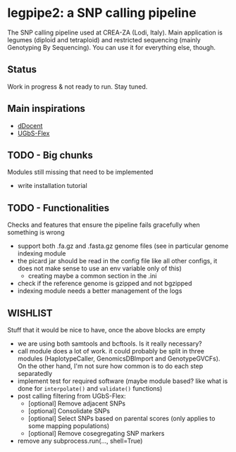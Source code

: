 # legpipe2: a SNP calling pipeline

The SNP calling pipeline used at CREA-ZA (Lodi, Italy). Main application is legumes (diploid and tetraploid) and restricted sequencing (mainly Genotyping By Sequencing). You can use it for everything else, though.

## Status

Work in progress & not ready to run. Stay tuned.

## Main inspirations

- [dDocent](https://github.com/jpuritz/dDocent)
- [UGbS-Flex](https://github.com/madgenetics/UGbS-Flex)

## TODO - Big chunks

Modules still missing that need to be implemented

- write installation tutorial

## TODO - Functionalities

Checks and features that ensure the pipeline fails gracefully
when something is wrong

- support both .fa.gz and .fasta.gz genome files (see in particular genome indexing module
- the picard jar should be read in the config file like all other configs, it does not make sense to use an env variable only of this)
	- creating maybe a common section in the .ini
- check if the reference genome is gzipped and not bgzipped
- indexing module needs a better management of the logs

## WISHLIST

Stuff that it would be nice to have, once the above blocks are empty

- we are using both samtools and bcftools. Is it really necessary?
- call module does a lot of work. it could probably be split in three
  modules (HaplotypeCaller, GenomicsDBImport and GenotypeGVCFs). On the
  other hand, I'm not sure how common is to do each step separatedly
- implement test for required software (maybe module based? like what
  is done for `interpolate()` and `validate()` functions)
- post calling filtering from UGbS-Flex:
	- [optional] Remove adjacent SNPs
	- [optional] Consolidate SNPs
	- [optional] Select SNPs based on parental scores (only applies to some mapping populations)
	- [optional] Remove cosegregating SNP markers
- remove any subprocess.run(..., shell=True)
